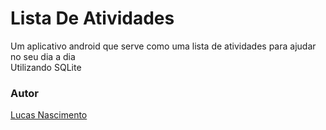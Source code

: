 # Lista De Atividades
Um aplicativo android que serve como uma lista de atividades para ajudar no seu dia a dia <br>
Utilizando SQLite <br>
<h3>Autor</h3>
<a href="lucas.ntectreinamentos.com.br">Lucas Nascimento</a>

